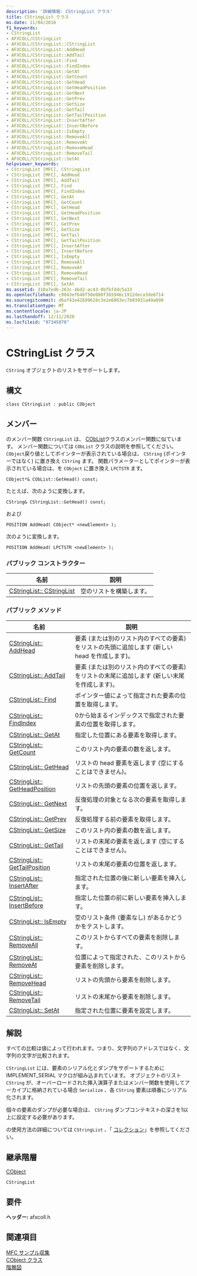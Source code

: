 ```yaml
---
description: '詳細情報: CStringList クラス'
title: CStringList クラス
ms.date: 11/04/2016
f1_keywords:
- CStringList
- AFXCOLL/CStringList
- AFXCOLL/CStringList::CStringList
- AFXCOLL/CStringList::AddHead
- AFXCOLL/CStringList::AddTail
- AFXCOLL/CStringList::Find
- AFXCOLL/CStringList::FindIndex
- AFXCOLL/CStringList::GetAt
- AFXCOLL/CStringList::GetCount
- AFXCOLL/CStringList::GetHead
- AFXCOLL/CStringList::GetHeadPosition
- AFXCOLL/CStringList::GetNext
- AFXCOLL/CStringList::GetPrev
- AFXCOLL/CStringList::GetSize
- AFXCOLL/CStringList::GetTail
- AFXCOLL/CStringList::GetTailPosition
- AFXCOLL/CStringList::InsertAfter
- AFXCOLL/CStringList::InsertBefore
- AFXCOLL/CStringList::IsEmpty
- AFXCOLL/CStringList::RemoveAll
- AFXCOLL/CStringList::RemoveAt
- AFXCOLL/CStringList::RemoveHead
- AFXCOLL/CStringList::RemoveTail
- AFXCOLL/CStringList::SetAt
helpviewer_keywords:
- CStringList [MFC], CStringList
- CStringList [MFC], AddHead
- CStringList [MFC], AddTail
- CStringList [MFC], Find
- CStringList [MFC], FindIndex
- CStringList [MFC], GetAt
- CStringList [MFC], GetCount
- CStringList [MFC], GetHead
- CStringList [MFC], GetHeadPosition
- CStringList [MFC], GetNext
- CStringList [MFC], GetPrev
- CStringList [MFC], GetSize
- CStringList [MFC], GetTail
- CStringList [MFC], GetTailPosition
- CStringList [MFC], InsertAfter
- CStringList [MFC], InsertBefore
- CStringList [MFC], IsEmpty
- CStringList [MFC], RemoveAll
- CStringList [MFC], RemoveAt
- CStringList [MFC], RemoveHead
- CStringList [MFC], RemoveTail
- CStringList [MFC], SetAt
ms.assetid: 310a7edb-263c-4bd2-ac43-0bfbfddc5a33
ms.openlocfilehash: c9043ef648f50e880f3b5946c1912deca3de6714
ms.sourcegitcommit: d6af41e42699628c3e2e6063ec7b03931a49a098
ms.translationtype: MT
ms.contentlocale: ja-JP
ms.lasthandoff: 12/11/2020
ms.locfileid: "97345070"
---
```

# <a name="cstringlist-class"></a>CStringList クラス

`CString` オブジェクトのリストをサポートします。

## <a name="syntax"></a>構文

```
class CStringList : public CObject
```

## <a name="members"></a>メンバー

のメンバー関数 `CStringList` は、 [CObList](../../mfc/reference/coblist-class.md)クラスのメンバー関数に似ています。 メンバー関数については `CObList` クラスの説明を参照してください。 `CObject`戻り値としてポインターが表示されている場合は、 `CString` (ポインターではなく) に置き換え `CString` ます。 関数パラメーターとしてポインターが表示されている場合は、を `CObject` に置き換え `LPCTSTR` ます。

`CObject*& CObList::GetHead() const;`

たとえば、次のように変換します。

`CString& CStringList::GetHead() const;`

および

`POSITION AddHead( CObject* <newElement> );`

次のように変換します。

`POSITION AddHead( LPCTSTR <newElement> );`

### <a name="public-constructors"></a>パブリック コンストラクター

|名前|説明|
|----------|-----------------|
|[CStringList:: CStringList](../../mfc/reference/coblist-class.md#coblist)|空のリストを構築します。|

### <a name="public-methods"></a>パブリック メソッド

|名前|説明|
|----------|-----------------|
|[CStringList:: AddHead](../../mfc/reference/coblist-class.md#addhead)|要素 (または別のリスト内のすべての要素) をリストの先頭に追加します (新しい head を作成します)。|
|[CStringList:: AddTail](../../mfc/reference/coblist-class.md#addtail)|要素 (または別のリスト内のすべての要素) をリストの末尾に追加します (新しい末尾を作成します)。|
|[CStringList:: Find](../../mfc/reference/coblist-class.md#find)|ポインター値によって指定された要素の位置を取得します。|
|[CStringList:: FindIndex](../../mfc/reference/coblist-class.md#findindex)|0から始まるインデックスで指定された要素の位置を取得します。|
|[CStringList:: GetAt](../../mfc/reference/coblist-class.md#getat)|指定した位置にある要素を取得します。|
|[CStringList:: GetCount](../../mfc/reference/coblist-class.md#getcount)|このリスト内の要素の数を返します。|
|[CStringList:: GetHead](../../mfc/reference/coblist-class.md#gethead)|リストの head 要素を返します (空にすることはできません)。|
|[CStringList:: GetHeadPosition](../../mfc/reference/coblist-class.md#getheadposition)|リストの先頭の要素の位置を返します。|
|[CStringList:: GetNext](../../mfc/reference/coblist-class.md#getnext)|反復処理の対象となる次の要素を取得します。|
|[CStringList:: GetPrev](../../mfc/reference/coblist-class.md#getprev)|反復処理する前の要素を取得します。|
|[CStringList:: GetSize](../../mfc/reference/coblist-class.md#getsize)|このリスト内の要素の数を返します。|
|[CStringList:: GetTail](../../mfc/reference/coblist-class.md#gettail)|リストの末尾の要素を返します (空にすることはできません)。|
|[CStringList:: GetTailPosition](../../mfc/reference/coblist-class.md#gettailposition)|リストの末尾の要素の位置を返します。|
|[CStringList:: InsertAfter](../../mfc/reference/coblist-class.md#insertafter)|指定された位置の後に新しい要素を挿入します。|
|[CStringList:: InsertBefore](../../mfc/reference/coblist-class.md#insertbefore)|指定した位置の前に新しい要素を挿入します。|
|[CStringList:: IsEmpty](../../mfc/reference/coblist-class.md#isempty)|空のリスト条件 (要素なし) があるかどうかをテストします。|
|[CStringList:: RemoveAll](../../mfc/reference/coblist-class.md#removeall)|このリストからすべての要素を削除します。|
|[CStringList:: RemoveAt](../../mfc/reference/coblist-class.md#removeat)|位置によって指定された、このリストから要素を削除します。|
|[CStringList:: RemoveHead](../../mfc/reference/coblist-class.md#removehead)|リストの先頭から要素を削除します。|
|[CStringList:: RemoveTail](../../mfc/reference/coblist-class.md#removetail)|リストの末尾から要素を削除します。|
|[CStringList:: SetAt](../../mfc/reference/coblist-class.md#setat)|指定された位置に要素を設定します。|

## <a name="remarks"></a>解説

すべての比較は値によって行われます。つまり、文字列のアドレスではなく、文字列の文字が比較されます。

`CStringList` には、要素のシリアル化とダンプをサポートするために IMPLEMENT_SERIAL マクロが組み込まれています。 オブジェクトのリスト `CString` が、オーバーロードされた挿入演算子またはメンバー関数を使用してアーカイブに格納されている場合 `Serialize` 、各 `CString` 要素は順番にシリアル化されます。

個々の要素のダンプが必要な場合は、 `CString` ダンプコンテキストの深さを1以上に設定する必要があります。

の使用方法の詳細については `CStringList` 、「 [コレクション](../../mfc/collections.md)」を参照してください。

## <a name="inheritance-hierarchy"></a>継承階層

[CObject](../../mfc/reference/cobject-class.md)

`CStringList`

## <a name="requirements"></a>要件

**ヘッダー:** afxcoll.h

## <a name="see-also"></a>関連項目

[MFC サンプル収集](../../overview/visual-cpp-samples.md)<br/>
[CObject クラス](../../mfc/reference/cobject-class.md)<br/>
[階層図](../../mfc/hierarchy-chart.md)
